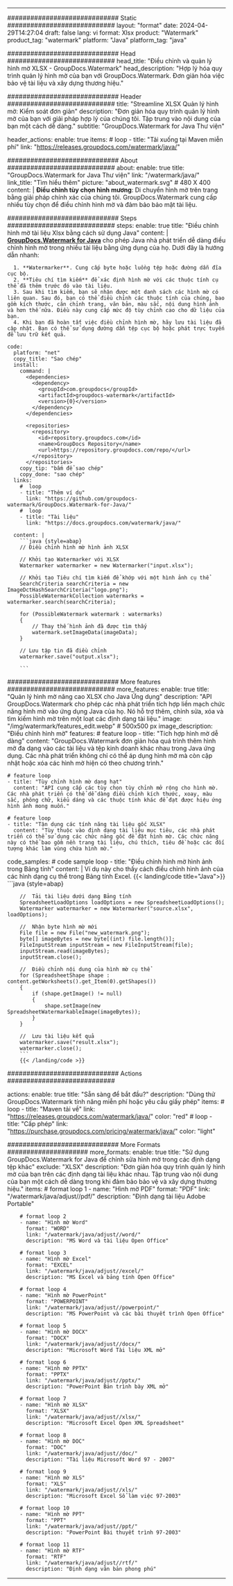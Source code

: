 
---
############################# Static ############################
layout: "format"
date:  2024-04-29T14:27:04
draft: false
lang: vi
format: Xlsx
product: "Watermark"
product_tag: "watermark"
platform: "Java"
platform_tag: "java"

############################# Head ############################
head_title: "Điều chỉnh và quản lý hình mờ XLSX - GroupDocs.Watermark"
head_description: "Hợp lý hóa quy trình quản lý hình mờ của bạn với GroupDocs.Watermark. Đơn giản hóa việc bảo vệ tài liệu và xây dựng thương hiệu."

############################# Header ############################
title: "Streamline XLSX Quản lý hình mờ: Kiểm soát đơn giản" 
description: "Đơn giản hóa quy trình quản lý hình mờ của bạn với giải pháp hợp lý của chúng tôi. Tập trung vào nội dung của bạn một cách dễ dàng."
subtitle: "GroupDocs.Watermark for Java Thư viện" 

header_actions:
  enable: true
  items:
    #  loop
    - title: "Tải xuống tại Maven miễn phí"
      link: "https://releases.groupdocs.com/watermark/java/"
      
############################# About ############################
about:
    enable: true
    title: "GroupDocs.Watermark for Java Thư viện"
    link: "/watermark/java/"
    link_title: "Tìm hiểu thêm"
    picture: "about_watermark.svg" # 480 X 400
    content: |
       **Điều chỉnh tùy chọn hình mương**: Di chuyển hình mờ trên trang bằng giải pháp chính xác của chúng tôi. GroupDocs.Watermark cung cấp nhiều tùy chọn để điều chỉnh hình mờ và đảm bảo bảo mật tài liệu.

############################# Steps ############################
steps:
    enable: true
    title: "Điều chỉnh hình mờ tài liệu Xlsx bằng cách sử dụng Java"
    content: |
      **[GroupDocs.Watermark for Java](https://products.groupdocs.com/watermark/java/)** cho phép Java nhà phát triển dễ dàng điều chỉnh hình mờ trong nhiều tài liệu bằng ứng dụng của họ. Dưới đây là hướng dẫn nhanh:
      
      1. **Watermarker**. Cung cấp byte hoặc luồng tệp hoặc đường dẫn đĩa cục bộ.
      2. **Tiêu chí tìm kiếm** để xác định hình mờ với các thuộc tính cụ thể đã thêm trước đó vào tài liệu.
      3. Sau khi tìm kiếm, bạn sẽ nhận được một danh sách các hình mờ có liên quan. Sau đó, bạn có thể điều chỉnh các thuộc tính của chúng, bao gồm kích thước, căn chỉnh trang, văn bản, màu sắc, nội dung hình ảnh và hơn thế nữa. Điều này cung cấp mức độ tùy chỉnh cao cho dữ liệu của bạn.
      4. Khi bạn đã hoàn tất việc điều chỉnh hình mờ, hãy lưu tài liệu đã cập nhật. Bạn có thể sử dụng đường dẫn tệp cục bộ hoặc phát trực tuyến để lưu trữ kết quả.
   
    code:
      platform: "net"
      copy_title: "Sao chép"
      install:
        command: |
          <dependencies>
            <dependency>
              <groupId>com.groupdocs</groupId>
              <artifactId>groupdocs-watermark</artifactId>
              <version>{0}</version>
            </dependency>
          </dependencies>

          <repositories>
            <repository>
              <id>repository.groupdocs.com</id>
              <name>GroupDocs Repository</name>
              <url>https://repository.groupdocs.com/repo/</url>
            </repository>
          </repositories>
        copy_tip: "bấm để sao chép"
        copy_done: "sao chép"
      links:
        #  loop
        - title: "Thêm ví dụ"
          link: "https://github.com/groupdocs-watermark/GroupDocs.Watermark-for-Java/"
        #  loop
        - title: "Tài liệu"
          link: "https://docs.groupdocs.com/watermark/java/"
          
      content: |
        ```java {style=abap}
        // Điều chỉnh hình mờ hình ảnh XLSX

        // Khởi tạo Watermarker với XLSX
        Watermarker watermarker = new Watermarker("input.xlsx");
        
        // Khởi tạo Tiêu chí tìm kiếm để khớp với một hình ảnh cụ thể
        SearchCriteria searchCriteria = new ImageDctHashSearchCriteria("logo.png");
        PossibleWatermarkCollection watermarks = watermarker.search(searchCriteria);

        for (PossibleWatermark watermark : watermarks)
        {
            // Thay thế hình ảnh đã được tìm thấy
            watermark.setImageData(imageData);
        }

        // Lưu tập tin đã điều chỉnh
        watermarker.save("output.xlsx");
        
        ```
        
############################# More features ############################
more_features:
  enable: true
  title: "Quản lý hình mờ nâng cao XLSX cho Java Ứng dụng"
  description: "API GroupDocs.Watermark cho phép các nhà phát triển tích hợp liền mạch chức năng hình mờ vào ứng dụng Java của họ. Nó hỗ trợ thêm, chỉnh sửa, xóa và tìm kiếm hình mờ trên một loạt các định dạng tài liệu."
  image: "/img/watermark/features_edit.webp" # 500x500 px
  image_description: "Điều chỉnh hình mờ"
  features:
    # feature loop
    - title: "Tích hợp hình mờ dễ dàng"
      content: "GroupDocs.Watermark đơn giản hóa quá trình thêm hình mờ đa dạng vào các tài liệu và tệp kinh doanh khác nhau trong Java ứng dụng. Các nhà phát triển không chỉ có thể áp dụng hình mờ mà còn cập nhật hoặc xóa các hình mờ hiện có theo chương trình."

    # feature loop
    - title: "Tùy chỉnh hình mờ dạng hạt"
      content: "API cung cấp các tùy chọn tùy chỉnh mở rộng cho hình mờ. Các nhà phát triển có thể dễ dàng điều chỉnh kích thước, xoay, màu sắc, phông chữ, kiểu dáng và các thuộc tính khác để đạt được hiệu ứng hình ảnh mong muốn."

    # feature loop
    - title: "Tận dụng các tính năng tài liệu gốc XLSX"
      content: "Tùy thuộc vào định dạng tài liệu mục tiêu, các nhà phát triển có thể sử dụng các chức năng gốc để đặt hình mờ. Các chức năng này có thể bao gồm nền trang tài liệu, chú thích, tiêu đề hoặc các đối tượng khác làm vùng chứa hình mờ."
      
  code_samples:
    # code sample loop
    - title: "Điều chỉnh hình mờ hình ảnh trong Bảng tính"
      content: |
        Ví dụ này cho thấy cách điều chỉnh hình ảnh của các hình dạng cụ thể trong Bảng tính Excel.
        {{< landing/code title="Java">}}
        ```java {style=abap}
        
        //  Tải tài liệu dưới dạng Bảng tính
        SpreadsheetLoadOptions loadOptions = new SpreadsheetLoadOptions();
        Watermarker watermarker = new Watermarker("source.xlsx", loadOptions);

        //  Nhận byte hình mờ mới
        File file = new File("new_watermark.png");
        byte[] imageBytes = new byte[(int) file.length()];
        FileInputStream inputStream = new FileInputStream(file);
        inputStream.read(imageBytes);
        inputStream.close();

        //  Điều chỉnh nội dung của hình mờ cụ thể
        for (SpreadsheetShape shape : content.getWorksheets().get_Item(0).getShapes())
        {
            if (shape.getImage() != null)
            {
                shape.setImage(new SpreadsheetWatermarkableImage(imageBytes));
            }
        }

        //  Lưu tài liệu kết quả
        watermarker.save("result.xlsx");
        watermarker.close();
        ```
        {{< /landing/code >}}


############################# Actions ############################

actions:
  enable: true
  title: "Sẵn sàng để bắt đầu?"
  description: "Dùng thử GroupDocs.Watermark tính năng miễn phí hoặc yêu cầu giấy phép"
  items:
    #  loop
    - title: "Maven tải về"
      link: "https://releases.groupdocs.com/watermark/java/"
      color: "red"
        #  loop
    - title: "Cấp phép"
      link: "https://purchase.groupdocs.com/pricing/watermark/java/"
      color: "light"


############################# More Formats #####################
more_formats:
    enable: true
    title: "Sử dụng GroupDocs.Watermark for Java để chỉnh sửa hình mờ trong các định dạng tệp khác"
    exclude: "XLSX"
    description: "Đơn giản hóa quy trình quản lý hình mờ của bạn trên các định dạng tài liệu khác nhau. Tập trung vào nội dung của bạn một cách dễ dàng trong khi đảm bảo bảo vệ và xây dựng thương hiệu."
    items: 
        # format loop 1
        - name: "Hình mờ PDF"
          format: "PDF"
          link: "/watermark/java/adjust//pdf/"
          description: "Định dạng tài liệu Adobe Portable"

        # format loop 2
        - name: "Hình mờ Word"
          format: "WORD"
          link: "/watermark/java/adjust//word/"
          description: "MS Word và tài liệu Open Office"
          
        # format loop 3
        - name: "Hình mờ Excel"
          format: "EXCEL"
          link: "/watermark/java/adjust//excel/"
          description: "MS Excel và bảng tính Open Office"

        # format loop 4
        - name: "Hình mờ PowerPoint"
          format: "POWERPOINT"
          link: "/watermark/java/adjust//powerpoint/"
          description: "MS PowerPoint và các bài thuyết trình Open Office"

        # format loop 5
        - name: "Hình mờ DOCX"
          format: "DOCX"
          link: "/watermark/java/adjust//docx/"
          description: "Microsoft Word Tài liệu XML mở"
          
        # format loop 6
        - name: "Hình mờ PPTX"
          format: "PPTX"
          link: "/watermark/java/adjust//pptx/"
          description: "PowerPoint Bản trình bày XML mở"
          
        # format loop 7
        - name: "Hình mờ XLSX"
          format: "XLSX"
          link: "/watermark/java/adjust//xlsx/"
          description: "Microsoft Excel Open XML Spreadsheet"

        # format loop 8
        - name: "Hình mờ DOC"
          format: "DOC"
          link: "/watermark/java/adjust//doc/"
          description: "Tài liệu Microsoft Word 97 - 2007"

        # format loop 9
        - name: "Hình mờ XLS"
          format: "XLS"
          link: "/watermark/java/adjust//xls/"
          description: "Microsoft Excel Sổ làm việc 97-2003"

        # format loop 10
        - name: "Hình mờ PPT"
          format: "PPT"
          link: "/watermark/java/adjust//ppt/"
          description: "PowerPoint Bài thuyết trình 97-2003"

        # format loop 11
        - name: "Hình mờ RTF"
          format: "RTF"
          link: "/watermark/java/adjust//rtf/"
          description: "Định dạng văn bản phong phú"

---